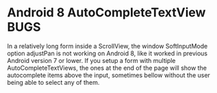 # Android 8 AutoCompleteTextView BUGS
In a relatively long form inside a ScrollView, the window SoftInputMode option adjustPan is not working on Android 8, like it worked in previous Android version 7 or lower.
If you setup a form with multiple AutoCompleteTextViews, the ones at the end of the page will show the autocomplete items above the input, sometimes bellow without the user being able to select any of them. 
